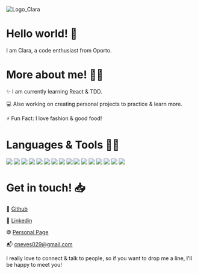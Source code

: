 ![Logo_Clara](https://user-images.githubusercontent.com/68746923/98958113-d988a600-24f9-11eb-8ba8-f3fa489bc384.png)

# Hello world! 👋

I am Clara, a code enthusiast from Oporto.

# More about me! :blonde_woman: 

✨ I am currently learning React & TDD.

💻 Also working on creating personal projects to practice & learn more.

⚡️ Fun Fact: I love fashion & good food!

# Languages & Tools :woman_technologist:

![](https://img.shields.io/badge/CODE-HTML5-informational?style=flat&logo=<LOGO_NAME>&logoColor=white&color=2bbc8a)
![](https://img.shields.io/badge/CODE-CSS3-informational?style=flat&logo=<LOGO_NAME>&logoColor=white&color=2bbc8a)
![](https://img.shields.io/badge/CODE-BOOTSTRAP-informational?style=flat&logo=<LOGO_NAME>&logoColor=white&color=2bbc8a)
![](https://img.shields.io/badge/CODE-JAVASCRIPT-informational?style=flat&logo=<LOGO_NAME>&logoColor=white&color=2bbc8a)
![](https://img.shields.io/badge/CODE-jQuery-informational?style=flat&logo=<LOGO_NAME>&logoColor=white&color=2bbc8a)
![](https://img.shields.io/badge/CODE-JAVA-informational?style=flat&logo=<LOGO_NAME>&logoColor=white&color=2bbc8a)
![](https://img.shields.io/badge/CODE-PHP-informational?style=flat&logo=<LOGO_NAME>&logoColor=white&color=2bbc8a)
![](https://img.shields.io/badge/CODE-MYSQL-informational?style=flat&logo=<LOGO_NAME>&logoColor=white&color=2bbc8a)
![](https://img.shields.io/badge/WordPress-Joomla-informational?style=flat&logo=<LOGO_NAME>&logoColor=white&color=2bbc8a)
![](https://img.shields.io/badge/EDITORS-VSCode-informational?style=flat&logo=<LOGO_NAME>&logoColor=white&color=2bbc8a)
![](https://img.shields.io/badge/EDITORS-Eclipse-informational?style=flat&logo=<LOGO_NAME>&logoColor=white&color=2bbc8a)
![](https://img.shields.io/badge/EDITORS-NetBeans-informational?style=flat&logo=<LOGO_NAME>&logoColor=white&color=2bbc8a)
![](https://img.shields.io/badge/MANAGEMENT-Airtable-informational?style=flat&logo=<LOGO_NAME>&logoColor=white&color=2bbc8a)
![](https://img.shields.io/badge/MANAGEMENT-Trello-informational?style=flat&logo=<LOGO_NAME>&logoColor=white&color=2bbc8a)
![](https://img.shields.io/badge/MANAGEMENT-Gantt-informational?style=flat&logo=<LOGO_NAME>&logoColor=white&color=2bbc8a)
![](https://img.shields.io/badge/AGILE-Scrum-informational?style=flat&logo=<LOGO_NAME>&logoColor=white&color=2bbc8a)

# Get in touch! 📥

🧰 [Github](https://github.com/Clara-Sousa-Neves)

🔎 [Linkedin](https://www.linkedin.com/in/clarasousaneves/)

©️ [Personal Page](https://clara-sousa-neves.github.io/ClaraPersonalPage.github.io/)

📬 cneves029@gmail.com

I really love to connect & talk to people, so if you want to drop me a line, I'll be happy to meet you! 
